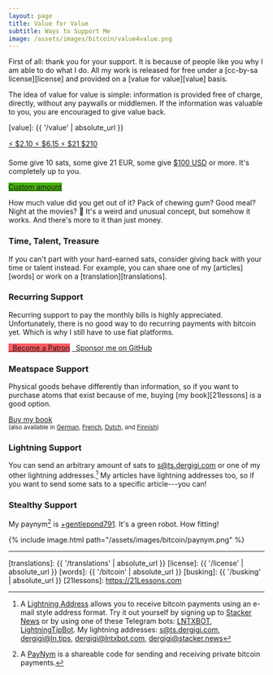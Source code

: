 ```yaml
---
layout: page
title: Value for Value
subtitle: Ways to Support Me
image: /assets/images/bitcoin/value4value.png
---
```


First of all: thank you for your support. It is because of people like you why I
am able to do what I do. All my work is released for free under a [cc-by-sa
license][license] and provided on a [value for value][value] basis.

The idea of value for value is simple: information is provided free of charge,
directly, without any paywalls or middlemen. If the information was valuable to
you, you are encouraged to give value back.

[value]: {{ '/value' | absolute_url }}

<div class="action-buttons">
  <div class="button button-blue button-medium">
    <a href="https://ts.dergigi.com/api/v1/invoices?storeId=3WkiYEG5DaQv7Ak5M2UjUi1pe5FFTPyNF1yAE9CVLNJn&orderId=V4V-2&checkoutDesc=Value+for+Value%3A+Give+as+much+as+it+is+worth+to+you.&currency=USD&price=2.10">
      ⚡ $2.10
    </a>
    <a href="https://ts.dergigi.com/api/v1/invoices?storeId=3WkiYEG5DaQv7Ak5M2UjUi1pe5FFTPyNF1yAE9CVLNJn&orderId=V4V-6&checkoutDesc=Value+for+Value%3A+Give+as+much+as+it+is+worth+to+you.&currency=USD&price=6.15">
      ⚡ $6.15
    </a>
    <a href="https://ts.dergigi.com/api/v1/invoices?storeId=3WkiYEG5DaQv7Ak5M2UjUi1pe5FFTPyNF1yAE9CVLNJn&orderId=V4V-21&checkoutDesc=Value+for+Value%3A+Give+as+much+as+it+is+worth+to+you.&currency=USD&price=21">
      ⚡ $21
    </a>
    <a href="https://ts.dergigi.com/api/v1/invoices?storeId=3WkiYEG5DaQv7Ak5M2UjUi1pe5FFTPyNF1yAE9CVLNJn&orderId=V4V-210&checkoutDesc=Value+for+Value%3A+Give+as+much+as+it+is+worth+to+you.&currency=USD&price=210">
      $210
    </a>
  </div>
</div>

Some give 10 sats, some give 21 EUR, some give [$100 USD][100] or more. It's
completely up to you.

[100]: https://ts.dergigi.com/api/v1/invoices?storeId=3WkiYEG5DaQv7Ak5M2UjUi1pe5FFTPyNF1yAE9CVLNJn&orderId=V4V-100&checkoutDesc=Value+for+Value%3A+Give+as+much+as+it+is+worth+to+you.&currency=USD&price=100

<div class="action-buttons">
  <div class="button button-blue button-large">
    <a style="background-color: #46B00C;" href="https://ts.dergigi.com/api/v1/invoices?storeId=3WkiYEG5DaQv7Ak5M2UjUi1pe5FFTPyNF1yAE9CVLNJn&orderId=V4V&checkoutDesc=Value+for+Value%3A+Give+as+much+as+it+is+worth+to+you.&currency=USD">
      Custom amount
    </a>
  </div>
</div>


How much value did you get out of it? Pack of chewing gum? Good meal? Night at
the movies? 🍿 It's a weird and unusual concept, but somehow it works. And
there's more to it than just money.

### Time, Talent, Treasure

If you can't part with your hard-earned sats, consider giving back with your
time or talent instead.  For example, you can share one of my [articles][words]
or work on a [translation][translations].

<a id="recurring"></a>

### Recurring Support

Recurring support to pay the monthly bills is highly appreciated. Unfortunately,
there is no good way to do recurring payments with bitcoin yet. Which is why I
still have to use fiat platforms.

<div class="action-buttons">
  <div class="button button-black button-medium">
    <a href="https://patreon.com/dergigi" style="background-color: #ff5a60;"><i class="fab fa-patreon"></i> &nbsp; Become a Patron</a>
    <a href="https://github.com/sponsors/dergigi"><i class="fab fa-github"></i> &nbsp; Sponsor me on GitHub</a>
  </div>
</div>

### Meatspace Support

Physical goods behave differently than information, so if you want to purchase
atoms that exist because of me, buying [my book][21lessons] is a good option.

<div class="action-buttons">
  <div class="button button-orange button-medium">
    <a href="https://amzn.to/2Wa4qJo">Buy my book</a>
  </div>
  <small>
  (also available in
    <a href="https://amzn.to/2AtlfWZ">German</a>,
    <a href="https://amzn.to/3DUxs1O">French</a>,
    <a href="https://konsensus.network/product/21-lessen/">Dutch</a>, and
    <a href="https://amzn.to/2WYYkKL">Finnish</a>)
  </small>
</div>

<a id="lightning"></a>

### Lightning Support

You can send an arbitrary amount of sats to [s@ts.dergigi.com][sats] or one of
my other lightning addresses.[^ln-addr] My articles have lightning addresses
too, so if you want to send some sats to a specific article---you can!

[sats]: lightning:s@ts.dergigi.com
[lntips]: lightning:dergigi@ln.tips
[lntxbot]: lightning:dergigi@lntxbot.com
[sn]: lightning:dergigi@stacker.news

<a id="paynym"></a>

### Stealthy Support

My paynym[^paynym] is [+gentlepond791][paynym]. It's a green robot. How fitting!

{% include image.html path="/assets/images/bitcoin/paynym.png" %}

[paynym]: https://my.paynym.is/+gentlepond791


---

[translations]: {{ '/translations' | absolute_url }}
[license]: {{ '/license' | absolute_url }}
[words]: {{ '/bitcoin' | absolute_url }}
[busking]: {{ '/busking' | absolute_url }}
[21lessons]: https://21Lessons.com

[^ln-addr]: A [Lightning Address](https://lightningaddress.com/) allows you to receive bitcoin payments using an e-mail style address format. Try it out yourself by signing up to [Stacker News](https://stacker.news) or by using one of these Telegram bots: [LNTXBOT](https://telegram.me/lntxbot), [LightningTipBot](https://t.me/LightningTipBot). My lightning addresses: [s@ts.dergigi.com][sats], [dergigi@ln.tips][lntips], [dergigi@lntxbot.com][lntxbot], [dergigi@stacker.news][sn]

[^paynym]: A [PayNym](https://paynym.is/about) is a shareable code for sending and receiving private bitcoin payments.

